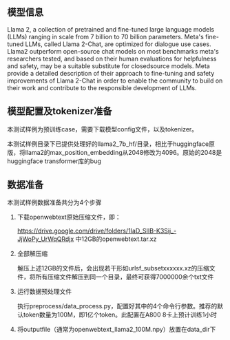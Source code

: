 ## 模型信息

Llama 2, a collection of pretrained and fine-tuned large language models (LLMs) ranging in scale from 7 billion to 70 billion parameters. Meta's fine-tuned LLMs, called Llama 2-Chat, are optimized for dialogue use cases. Llama2 outperform open-source chat models on most benchmarks meta's researchers tested, and based on their human evaluations for helpfulness and safety, may be a suitable substitute for closedsource models. Meta provide a detailed description of their approach to fine-tuning and safety improvements of Llama 2-Chat in order to enable the community to build on their work and contribute to the responsible development of LLMs.

## 模型配置及tokenizer准备

本测试样例为预训练case，需要下载模型config文件，以及tokenizer。

本测试样例目录下已提供处理好的llama2_7b_hf/目录，相比于huggingface原版，将llama2的max_position_embedding从2048修改为4096。原始的2048是huggingface transformer库的bug

## 数据准备

本测试样例数据准备共分为4个步骤

1. 下载openwebtext原始压缩文件，即：

   https://drive.google.com/drive/folders/1IaD_SIIB-K3Sij_-JjWoPy_UrWqQRdjx 中12GB的openwebtext.tar.xz

2. 全部解压缩

   解压上述12GB的文件后，会出现若干形如urlsf_subsetxxxxxx.xz的压缩文件，将所有压缩文件解压到同一个目录，最终可获得7000000余个txt文件

3. 运行数据预处理文件

   执行preprocess/data_process.py，配置好其中的4个命令行参数。推荐的默认token数量为100M，即1亿个token。此配置在A800 8卡上预计训练1小时

4. 将outputfile（通常为openwebtext_llama2_100M.npy）放置在data_dir下
